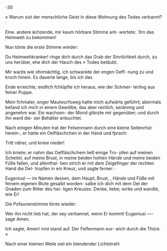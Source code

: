 -30

« Warum sist der menschliche Geist in diese Wohnung des
Todes verbannt? ·

Eine. andere ächzende, mir kaum hörbare Stimme ant-
wortete:
.1lrn das Heimweh zu bekommen!

Nun tönte die erste Stimme wieder:

Du Heimwehkranker! ringe dich durch das Grab der
Sinnlichkeit durch, zu uns herüber, ehe dich der Hauch des
» Todes betäubt.

Mir wards wie ohnmächtig, ich schwankte der engen Oeff-
nung zu und kroch hinein. Es dauerte lange, bis ich das

Ende erreichte; endlich fchlüpfte ich heraus, wie der Schmer-
terling aus feiner Puppe.

Mein fchmaler, enger Maulwurfsweg hatte mich aufwärts
geführt; abermals befand ich mich in einem Gewölbe, das
aber reinlich, seränmig und angenehm war. Ein wachsen-
der Mond glänzte mir gegenüber; und durch ihn ward die-
ser Behälter erleuchtet.

Nach einigen Minuten trat der Felsenmann durch eine
kleine Seitenrhür herein-, er hatte ein Oelfläschchen in der
Hand und fprach:

Tritt näher, und kniee nieder!

Ich kniete; er nahm das Oelfläschchem ließ einige Tro-
pfen auf meinen Scheitel, auf meine Brust, in meine beiden
hohlen Hände und meine beiden Füße fallen, und allenthal-
ben strich er mit dem Zeigefinger der rechten Hand die Del-
tropfen in ein Kreuz, und sagte ferner: ·

Eugeniusl — im Namen dessen, dem Haupt, Brust,
, Hände und Füße mit feinem eigenen Blute gesalbt worden-
salbe ich dich mit dem Oel der Gnaden zum Ritter des hei-
ligen Kreuzes. Denke, liebe; wirke und wandle, wie Er!

Die Pofaunenstimme tönte wieder:

Wer ihn nicht lieb hat, der sey verbannet, wenn Er
kommt! Eugeniusi —- sage Amen.

Ich sagte, Amen! nnd stand auf. Der Felfenmann eur-
wich durch die Thüre. «

Nach einer kleinen Weile siel ein blendender Lichtstrahl

